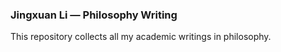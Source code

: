 ### Jingxuan Li — Philosophy Writing

This repository collects all my academic writings in philosophy.
